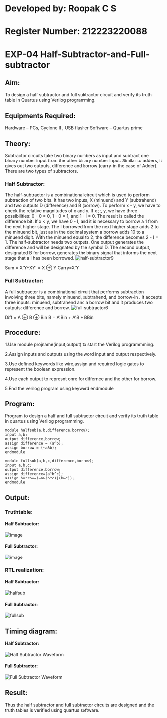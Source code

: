 # Developed by: Roopak C S
# Register Number: 212223220088

# EXP-04 Half-Subtractor-and-Full-subtractor

## Aim:
To design a half subtractor and full subtractor circuit and verify its truth table in Quartus using Verilog programming.

## Equipments Required:
Hardware – PCs, Cyclone II , USB flasher
Software – Quartus prime

## Theory:
Subtractor circuits take two binary numbers as input and subtract one binary number input from the other binary number input. Similar to adders, it gives out two outputs, difference and borrow (carry-in the case of Adder). There are two types of subtractors.

### Half Subtractor:
The half-subtractor is a combinational circuit which is used to perform subtraction of two bits. It has two inputs, X (minuend) and Y (subtrahend) and two outputs D (difference) and B (borrow). To perform x - y, we have to check the relative magnitudes of x and y. If x ;;, y, we have three possibilities: 0 - 0 = 0, 1 - 0 = 1, and 1 - I = 0. The result is called the difference bit. If x < y, we have 0 - I, and it is necessary to borrow a 1 from the next higher stage. The I borrowed from the next higher stage adds 2 to the minuend bit, just as in the decimal system a borrow adds 10 to a minuend digit. With the minuend equal to 2, the difference becomes 2 - I = 1. The half-subtractor needs two outputs. One output generates the difference and will be designated by the symbol D. The second output, designated B for borrow, generates the binary signal that informs the next stage that a I has been borrowed.
![half-subtractor9](https://user-images.githubusercontent.com/36288975/166112538-58c3bc7c-ee5d-4e6a-ac8d-8e8328efe27a.png)

Sum = X'Y+XY' = X ⊕ Y
Carry=X'Y

### Full Subtractor:
A full subtractor is a combinational circuit that performs subtraction involving three bits, namely minuend, subtrahend, and borrow-in . It accepts three inputs: minuend, subtrahend and a borrow bit and it produces two outputs: difference and borrow. 
![full-subtractor6](https://user-images.githubusercontent.com/36288975/166112541-24c68359-3de8-4674-ae22-8272ffc385ed.png)


Diff = A ⊕ B ⊕ Bin B = A'Bin + A'B + BBin

## Procedure:
1.Use module projname(input,output) to start the Verilog programmming.

2.Assign inputs and outputs using the word input and output respectively.

3.Use defined keywords like wire,assign and required logic gates to represent the boolean expression.

4.Use each output to represnt onre for differnce and the other for borrow.

5.End the verilog program using keyword endmodule

## Program:
Program to design a half and full subtractor circuit and verify its truth table in quartus using Verilog programming.
````
module halfsub(a,b,difference,borrow);
input a,b;
output difference,borrow;
assign difference = (a^b);
assign borrow = (~a&b);
endmodule

module fullsub(a,b,c,difference,borrow);
input a,b,c;
output difference,borrow;
assign difference=(a^b^c);
assign borrow=(~a&(b^c)|(b&c));
endmodule
````

## Output:

### Truthtable:
#### Half Subtractor:
![image](https://github.com/RoopakCS/Experiment--03-Half-Subtractor-and-Full-subtractor/assets/139228922/65c7a4da-ca15-47a5-9cc0-59b6a935a254)
#### Full Subtractor:
![image](https://github.com/RoopakCS/Experiment--03-Half-Subtractor-and-Full-subtractor/assets/139228922/fceed04d-7396-4c11-ad78-693d661ab24b)

### RTL realization:
#### Half Subtractor:
![halfsub](https://github.com/RoopakCS/Experiment--03-Half-Subtractor-and-Full-subtractor/assets/139228922/6e310e09-5875-4c5f-b8bc-2b1ba3b23a6e)
#### Full Subtractor:
![fullsub](https://github.com/RoopakCS/Experiment--03-Half-Subtractor-and-Full-subtractor/assets/139228922/fd0ae8e0-61d5-4cd7-b44a-51a8742aea81)

## Timing diagram:
#### Half Subtractor:
![Half Subtractor Waveform](https://github.com/RoopakCS/Experiment--03-Half-Subtractor-and-Full-subtractor/assets/139228922/25cdda2d-5017-4a18-b93e-94336dc2811a)
#### Full Subtractor:
![Full Subtractor Waveform](https://github.com/RoopakCS/Experiment--03-Half-Subtractor-and-Full-subtractor/assets/139228922/ca38da30-8705-4a04-a44d-7ceb1c7acae2)


## Result:
Thus the half subtractor and full subtractor circuits are designed and the truth tables is verified using quartus software.
